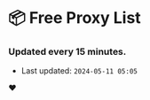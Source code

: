 # :package: Free Proxy List
### Updated every 15 minutes.

- Last updated: `2024-05-11 05:05`

:heart:
